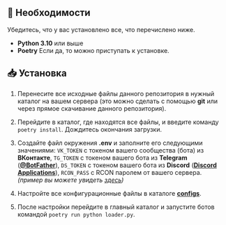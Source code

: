 ## 🔌 Необходимости
Убедитесь, что у вас установлено все, что перечислено ниже.
* **Python 3.10** или выше
* **Poetry**
Если да, то можно приступать к установке.


## 📥 Установка
1. Перенесите все исходные файлы данного репозитория в нужный каталог на вашем сервера (это можно сделать с помощью **git** или через прямое скачивание данного репозитория).

2. Перейдите в каталог, где находятся все файлы, и введите команду `poetry install`. Дождитесь окончания загрузки.

3. Создайте файл окружения **.env** и заполните его следующими значениями:
`VK_TOKEN` с токеном вашего сообщества (бота) из **ВКонтакте**,
`TG_TOKEN` с токеном вашего бота из **Telegram** ([**@BotFather**](https://t.me/botfather)),
`DS_TOKEN` с токеном вашего бота из **Discord** ([**Discord Applications**](https://discord.com/developers/applications)),
`RCON_PASS` с RCON паролем от вашего сервера.
*(пример вы можете увидеть [здесь](env_example.md))*

4. Настройте все конфигурационные файлы в каталоге [**configs**](../configs).

5. После настройки перейдите в главный каталог и запустите ботов командой `poetry run python loader.py`.